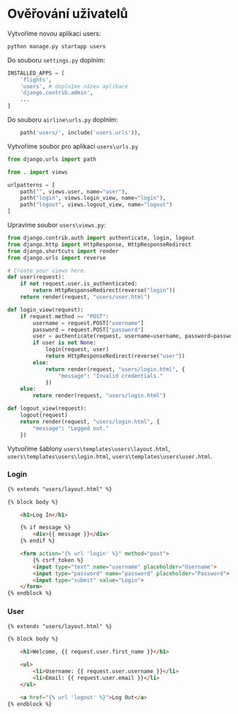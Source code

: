 # Ověřování uživatelů

Vytvoříme novou aplikaci users:

```python
python manage.py startapp users
```
Do souboru `settings.py` doplním:

```python
INSTALLED_APPS = [
    'flights',
    'users', # doplníme název aplikace
    'django.contrib.admin',
    ...
]
```

Do souboru `airline\urls.py` doplním:

```python
    path('users/', include('users.urls')),
```

Vytvoříme soubor pro aplikaci `users\urls.py`

```python
from django.urls import path

from . import views

urlpatterns = [
    path("", views.user, name="user"),
    path("login", views.login_view, name="login"),
    path("logout", views.logout_view, name="logout")
]
```

Upravíme soubor `users\views.py`:

```python
from django.contrib.auth import authenticate, login, logout
from django.http import HttpResponse, HttpResponseRedirect
from django.shortcuts import render
from django.urls import reverse

# Create your views here.
def user(request):
    if not request.user.is_authenticated:
        return HttpResponseRedirect(reverse("login"))
    return render(request, "users/user.html")

def login_view(request):
    if request.method == "POST":
        username = request.POST["username"]
        password = request.POST["password"]
        user = authenticate(request, username=username, password=password)
        if user is not None:
            login(request, user)
            return HttpResponseRedirect(reverse("user"))
        else:
            return render(request, "users/login.html", {
                "message": "Invalid credentials."
            })
    else:
        return render(request, "users/login.html")

def logout_view(request):
    logout(request)
    return render(request, "users/login.html", {
        "message": "Logged out."
    })
```

Vytvoříme šablony `users\templates\users\layout.html`, `users\templates\users\login.html`, `users\templates\users\user.html`.

### Login

```html
{% extends "users/layout.html" %}

{% block body %}

    <h1>Log In</h1>

    {% if message %}
        <div>{{ message }}</div>
    {% endif %}

    <form action="{% url 'login' %}" method="post">
        {% csrf_token %}
        <input type="text" name="username" placeholder="Username">
        <input type="password" name="password" placeholder="Password">
        <input type="submit" value="Login">
    </form>
{% endblock %}
```

### User
```html
{% extends "users/layout.html" %}

{% block body %}

    <h1>Welcome, {{ request.user.first_name }}</h1>

    <ul>
        <li>Username: {{ request.user.username }}</li>
        <li>Email: {{ request.user.email }}</li>
    </ul>

    <a href="{% url 'logout' %}">Log Out</a>
{% endblock %}
```
